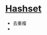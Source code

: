 # [Hashset](https://docs.microsoft.com/en-us/dotnet/api/system.collections.generic.hashset-1)

- 去重複
- 
